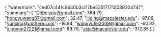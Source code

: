 {
    "watermark": "ced07c441c9640b3c117be535f71710039204747", 
    "summary": {
        "Chbeiyou@gmail.com": 364.79, 
        "hongyuwang87@gmail.com": 32.47, 
        "Hding@macalester.edu": -97.06, 
        "yunxing@upthere.com": -16.84, 
        "wangyufei2009@gmail.com": -60.32, 
        "xingyun27221@gmail.com": 89.79, 
        "axia@macalester.edu": -312.85
    }
}